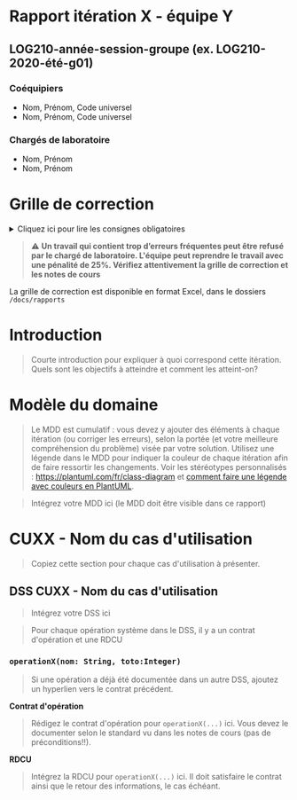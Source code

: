 # Rapport itération X - équipe Y

## LOG210-année-session-groupe (ex. LOG210-2020-été-g01)

### Coéquipiers

- Nom, Prénom, Code universel
- Nom, Prénom, Code universel

### Chargés de laboratoire

- Nom, Prénom
- Nom, Prénom

# Grille de correction

<details><summary>Cliquez ici pour lire les consignes obligatoires</summary>
<p>

- Tous vos diagrammes doivent être faits avec <https://plantuml.com/fr/>
- Les diagrammes doivent être visibles dans ce rapport
- Supprimer les textes explicatifs du gabarit (sauf ces consignes-ci)
- Vous devez exporter ce fichier en format PDF et l'ajouter dans votre dépôt
</p>
</details>

> ⚠️ **Un travail qui contient trop d’erreurs fréquentes peut être refusé par le chargé de laboratoire. L'équipe peut reprendre le travail avec une pénalité de 25%. Vérifiez attentivement la grille de correction et les notes de cours**

La grille de correction est disponible en format Excel, dans le dossiers `/docs/rapports`

# Introduction

> Courte introduction pour expliquer à quoi correspond cette itération. Quels sont les objectifs à atteindre et comment les atteint-on?

# Modèle du domaine

> Le MDD est cumulatif : vous devez y ajouter des éléments à chaque itération (ou corriger les erreurs), selon la portée (et votre meilleure compréhension du problème) visée par votre solution. Utilisez une légende dans le MDD pour indiquer la couleur de chaque itération afin de faire ressortir les changements. Voir les stéréotypes personnalisés : <https://plantuml.com/fr/class-diagram> et [comment faire une légende avec couleurs en PlantUML](https://stackoverflow.com/questions/30999290/how-to-generate-a-legend-with-colors-in-plantuml).

> Intégrez votre MDD ici (le MDD doit être visible dans ce rapport)

# CUXX - Nom du cas d'utilisation

> Copiez cette section pour chaque cas d'utilisation à présenter. 

## DSS CUXX - Nom du cas d'utilisation

> Intégrez votre DSS ici

> Pour chaque opération système dans le DSS, il y a un contrat d'opération et une RDCU

### `operationX(nom: String, toto:Integer)`

> Si une opération a déjà été documentée dans un autre DSS, ajoutez un hyperlien vers le contrat précédent.

**Contrat d'opération**

> Rédigez le contrat d'opération pour `operationX(...)` ici. Vous devez le documenter selon le standard vu dans les notes de cours (pas de préconditions!!).

**RDCU**

> Intégrez la RDCU pour `operationX(...)` ici. Il doit satisfaire le contrat ainsi que le retour des informations, le cas échéant.
